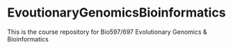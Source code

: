 # EvoutionaryGenomicsBioinformatics
This is the course repository for Bio597/697 Evolutionary Genomics &amp; Bioinformatics
